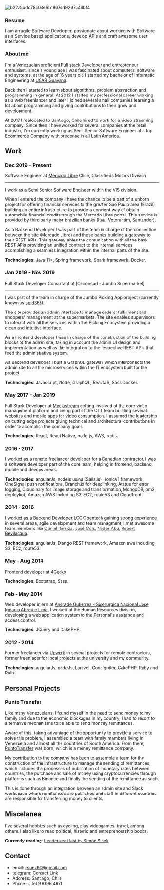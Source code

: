   ![b22a5bdc78c03e6b1807dd9267c4dbf4](https://user-images.githubusercontent.com/28957938/148702766-281a8581-e053-4519-8409-55a53f640213.jpeg)

### Resume

I am an agile Software Developer, passionate about working with Software as a Service based applications, develop APIs and craft awesome user interfaces.

### About me

I'm a Venezuelan proficient Full stack Developer and entrepreneur enthusiast, since a young age I was fascinated about computers, software and systems, at the age of 16 years old I started my bachelor of Informatic Engineering at [UCAB Guayana](http://guayanaweb.ucab.edu.ve/).

Back then I started to learn about algorithms, problem abstraction and programming in general. At 2012 I started my professional career working as a web freenlancer and later I joined several small companies learning a lot about programming and giving contributions to their grow and development. 

At 2017 I realocated to Santiago, Chile hired to work for a video streaming company. Since then I have worked for several companies at the retail industry, I'm currently working as Semi Senior Software Engineer at a top Ecommerce Company with precense in all Latin America.

## Work

### Dec 2019 - Present

Software Engineer at [Mercado Libre](https://www.mercadolibre.cl/) Chile, Classifieds Motors Division

---
I work as a Semi Senior Software Engineer within the [VIS division](https://www.mercadolibre.cl/institucional/hacemos/vis-mercado-libre). 

When I entered the company I have the chance to be a part of a unborn project for offering financial services to the greater Sao Paulo area (Brazil) building an entire infrastucture to provide a convient way of obtain automobile financial credits trough the Mercado Libre portal. This service is provided by third party major brazilian banks (Itau, Votorantim, Santander).

As a Backend Developer I was part of the team in charge of the connection between the site (Mercado Libre) and these banks building a gateway to their REST APIs. This gateway ables the comunication with all the bank REST APIs providing an unified contract to the internal services acomplishing a seamless integration within the internal parts of the site.

**Technologies**: Java 11+, Spring framework, Spark framework, Docker.

### Jan 2019 - Nov 2019

Full Stack Developer Consultant at [Ceconsud - Jumbo Supermarket]

----

I was part of the team in charge of the Jumbo Picking App project (currently known as [spid365](https://spidchile.cl/)).

The site provides an admin interface to manage orders' fulfillment and shoppers' management at the supermarkets. The site enables supervisors to interact with all the services within the Picking Ecosystem providing a clean and intuitive interface.

As a Frontend developer I was in charge of the construction of the building blocks of the admin site, taking in account the admin UI design and implementation as well as the integration to the respective REST APIs that feed the administrative system.

As Backend developer I built a GraphQL gateway which interconects the admin site to all the microservices within the IT ecosystem built for the project.

**Technologies**: Javascript, Node, GraphQL, ReactJS, Sass Docker.

### May 2017 - Jan 2019

Full Stack Developer at [Mediastream](https://www.mediastre.am/) getting involved at the core video management platform and being part of the OTT team building several websites and mobile apps for video consumption. I assumed the leadership on cutting edge projects giving technical and architectural contributions in order to acomplish the company goals.
 
**Technologies**: React, React Native, node.js, AWS, redis.
 
### 2016 - 2017

I worked as a remote freelancer developer for a Canadian contractor, I was a software developer part of the core team, helping in frontend, backend, mobile and devops areas.

**Technologies**: angularJs, nodejs using (Sails.js) , ionicV1 framework, OneSignal push notifications, Branch.io for deeplinking, Atatus for error logging,  Cloudinary for image storage and transformation, MongoDB, pm2, deploybot, Amazon AWS including S3, EC2, route53 and Cloudfront. 

### 2014 - 2016

I worked as a Backend Developer [LCC Opentech](http://lccopen.tech/) gaining strong experience in several areas, agile development and team managment, I met awesome team members like [Daniel Iturriza](https://github.com/diturriza), [José Cols](https://github.com/josecols), [Nader Abu](https://github.com/naderst), [Robert Bevilacqua](https://github.com/RBevilacqua).

**Technologies**: angularJs, Django REST framework, Amazon aws including S3, EC2, route53. 

### May - Aug 2014

Frontend developer at [4Geeks](https://www.4geeks.co/es/inicio/)

**Technologies**: Bootstrap, Sass.

### Feb - May 2014

Web developer intern at [Andrade Gutierrez - Siderurgica Nacional Jose Ignacio Abreú e Lima](), I worked at the Human Resources division, developing a web application system to the Personal's assitance and access control.

**Technologies**: JQuery and CakePHP. 

### 2012 - 2014

Former freelancer via [Upwork](https://www.upwork.com/freelancers/~01ba4f039661b19550) in several projects for remote contractors, former freenlacer for local projects at the university and my community.

**Technologies**: angularJs, nodeJs, Laravel, CodeIgniter, CakePHP, Ruby and Rails.

## Personal Projects

### Punto Transfer

Like many Venezuelans, I found myself in the need to send money to my family and due to the economic blockages in my country, I had to resort to alternative mechanisms to be able to send monthly remittances.

Aware of this, taking advantage of the opportunity to provide a service to solve this problem, I assembled a team with family members living in Venezuela and almost all the countries of South America. From there, [PuntoTransfer](https://www.instagram.com/punto_transfer/?hl=es) was born, which is a money remittance company.

My contribution to the company has been to assemble a team for the construction of the infrastructure to manage the sending of remittances, which includes the processes of publication of monetary rates between countries, the purchase and sale of money using cryptocurrencies through platforms such as Binance and finally the sending of the remittance as such.

This is done through an integration between an admin site and Slack workspace where remittances are published and staff in different countries are responsible for transferring money to clients.

## Miscelanea

 I've several hobbies such as cycling, play videogames, travel, among others. I also like to read political, historic and entreprenourship books.
 
 **Currently reading**: [Leaders eat last by Simon Sinek](https://www.blinkist.com/en/books/leaders-eat-last-en?utm_source=gsn&utm_medium=paid&utm_campaign=15800894060&utm_content=&utm_term=___c__CjwKCAiArOqOBhBmEiwAsgeLmdoFiJ_zEPPR9OLlzf7EbRSMWIqJmGOGPpSm1Spgel383rxKKzVPExoCoCIQAvD_BwE&gclid=CjwKCAiArOqOBhBmEiwAsgeLmdoFiJ_zEPPR9OLlzf7EbRSMWIqJmGOGPpSm1Spgel383rxKKzVPExoCoCIQAvD_BwE)
  
## Contact
  * email: rsuez93@gmail.com
  * telegram: [Contact Link](https://t.me/ronsuez)
  * Address: Santiago, Chile
  * Phone: + 56 9 8196  4971
